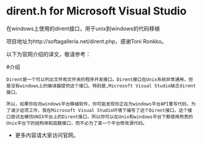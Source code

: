 dirent.h for Microsoft Visual Studio
====================================

在windows上使用的dirent接口，用于unix到windows的代码移植

项目地址为http://softagalleria.net/dirent.php，感谢Toni Ronkko。

以下为官网介绍的译文，敬请参考：

#介绍

	Dirent是一个可以列出文件和文件夹的程序开发接口。Dirent接口在Unix系统非常通用，但是没有windows上的编译器提供这个接口。特别是,Microsoft Visual Studio缺乏dirent接口。
	
	所以，如果你在向windows平台移植软件，你可能发现你正在为windows平台API重写代码，为了减少这项工作，我在Microsoft Visual Studio环境下编写了这个Dirent接口。这个接口尝试去模仿UNIX平台上的Dirent接口，所以你可以在Unix和windows平台下都使用熟悉的Unix平台下的结构体和函数接口，而不必为了某一个平台修改源代码。

* 更多内容请大家访问官网。
